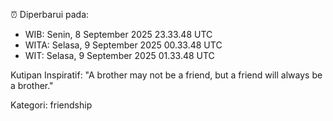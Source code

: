 ⏰ Diperbarui pada:
- WIB: Senin, 8 September 2025 23.33.48 UTC
- WITA: Selasa, 9 September 2025 00.33.48 UTC
- WIT: Selasa, 9 September 2025 01.33.48 UTC

Kutipan Inspiratif:
"A brother may not be a friend, but a friend will always be a brother."


Kategori: friendship

